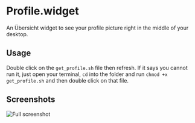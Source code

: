 # Profile.widget

An Übersicht widget to see your profile picture right in the middle of your desktop.

## Usage
Double click on the `get_profile.sh` file then refresh.
If it says you cannot run it, just open your terminal, `cd` into the folder and run `chmod +x get_profile.sh` and then double click on that file.

## Screenshots
![Full screenshot](https://raw.githubusercontent.com/sammosna/profile.widget/master/screenshot_full.png)